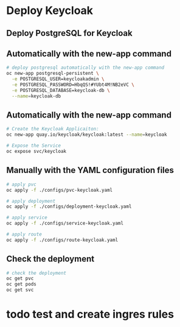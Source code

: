 # Deploy Keycloak

## Deploy PostgreSQL for Keycloak

## Automatically with the new-app command

```bash
# deploy postgresql automatically with the new-app command
oc new-app postgresql-persistent \
  -e POSTGRESQL_USER=keycloakadmin \
  -e POSTGRESQL_PASSWORD=HbqQS!#YUbt4M!NB2eVC \
  -e POSTGRESQL_DATABASE=keycloak-db \
  --name=keycloak-db
```


## Automatically with the new-app command

```bash
# Create the Keycloak Applicaiton:
oc new-app quay.io/keycloak/keycloak:latest --name=keycloak

# Expose the Service
oc expose svc/keycloak
```


## Manually with the YAML configuration files

```bash
# apply pvc
oc apply -f ./configs/pvc-keycloak.yaml

# apply deployment
oc apply -f ./configs/deployment-keycloak.yaml

# apply service
oc apply -f ./configs/service-keycloak.yaml

# apply route
oc apply -f ./configs/route-keycloak.yaml
```

## Check the deployment

```bash
# check the deployment
oc get pvc
oc get pods
oc get svc
```

# todo test and create ingres rules